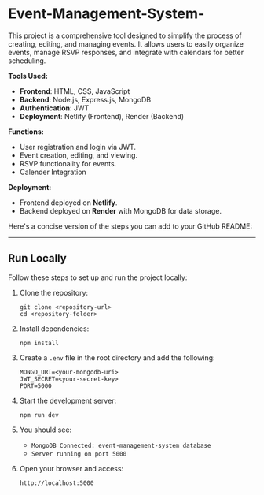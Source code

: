 # Event-Management-System-
This project is a comprehensive tool designed to simplify the process of creating, editing, and managing events. It allows users to easily organize events, manage RSVP responses, and integrate with calendars for better scheduling.

**Tools Used:**
- **Frontend**: HTML, CSS, JavaScript
- **Backend**: Node.js, Express.js, MongoDB
- **Authentication**: JWT
- **Deployment**: Netlify (Frontend), Render (Backend)

**Functions:**
- User registration and login via JWT.
- Event creation, editing, and viewing.
- RSVP functionality for events.
- Calender Integration

**Deployment:**
- Frontend deployed on **Netlify**.
- Backend deployed on **Render** with MongoDB for data storage.

Here's a concise version of the steps you can add to your GitHub README:

---

## Run Locally

Follow these steps to set up and run the project locally:

1. Clone the repository:
   ```
   git clone <repository-url>
   cd <repository-folder>
   ```

2. Install dependencies:
   ```
   npm install
   ```

3. Create a `.env` file in the root directory and add the following:
   ```
   MONGO_URI=<your-mongodb-uri>
   JWT_SECRET=<your-secret-key>
   PORT=5000
   ```

4. Start the development server:
   ```
   npm run dev
   ```

5. You should see:
   - `MongoDB Connected: event-management-system database`
   - `Server running on port 5000`

6. Open your browser and access:
   ```
   http://localhost:5000
   ```

